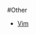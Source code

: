 #Other
- [Vim](https://github.com/13120241790/ProgrameLife/blob/master/Other/Vim/Mac.m://github.com/13120241790://github.com/13120241790/ProgrameLife/blob/master/Other/Vim/LIST.md)

